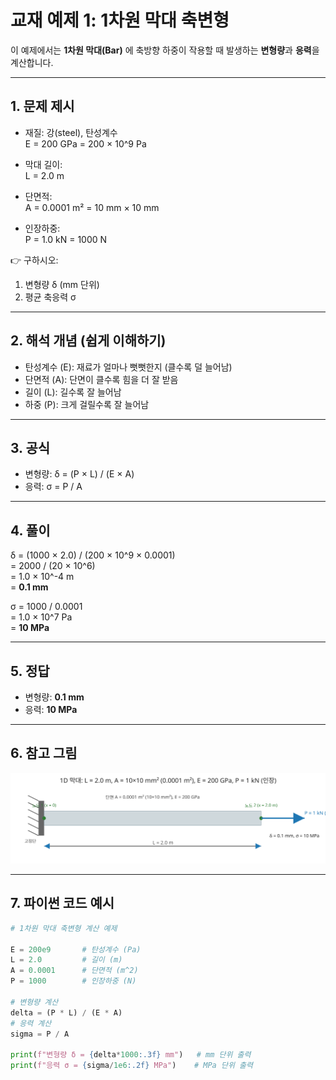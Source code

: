 # 교재 예제 1: 1차원 막대 축변형

이 예제에서는 **1차원 막대(Bar)** 에 축방향 하중이 작용할 때 발생하는 **변형량**과 **응력**을 계산합니다.

---

## 1. 문제 제시

- 재질: 강(steel), 탄성계수  
  E = 200 GPa = 200 × 10^9 Pa  

- 막대 길이:  
  L = 2.0 m  

- 단면적:  
  A = 0.0001 m² = 10 mm × 10 mm  

- 인장하중:  
  P = 1.0 kN = 1000 N  

👉 구하시오:
1. 변형량 δ (mm 단위)  
2. 평균 축응력 σ  

---

## 2. 해석 개념 (쉽게 이해하기)

- 탄성계수 (E): 재료가 얼마나 뻣뻣한지 (클수록 덜 늘어남)  
- 단면적 (A): 단면이 클수록 힘을 더 잘 받음  
- 길이 (L): 길수록 잘 늘어남  
- 하중 (P): 크게 걸릴수록 잘 늘어남  

---

## 3. 공식

- 변형량: δ = (P × L) / (E × A)  
- 응력:   σ = P / A  

---

## 4. 풀이

δ = (1000 × 2.0) / (200 × 10^9 × 0.0001)  
   = 2000 / (20 × 10^6)  
   = 1.0 × 10^-4 m  
   = **0.1 mm**  

σ = 1000 / 0.0001  
   = 1.0 × 10^7 Pa  
   = **10 MPa**  

---

## 5. 정답

- 변형량: **0.1 mm**  
- 응력: **10 MPa**

---

## 6. 참고 그림

![1D Bar Axial Example](../img/bar_1d.svg)

---

## 7. 파이썬 코드 예시

```python
# 1차원 막대 축변형 계산 예제

E = 200e9       # 탄성계수 (Pa)
L = 2.0         # 길이 (m)
A = 0.0001      # 단면적 (m^2)
P = 1000        # 인장하중 (N)

# 변형량 계산
delta = (P * L) / (E * A)
# 응력 계산
sigma = P / A

print(f"변형량 δ = {delta*1000:.3f} mm")   # mm 단위 출력
print(f"응력 σ = {sigma/1e6:.2f} MPa")    # MPa 단위 출력